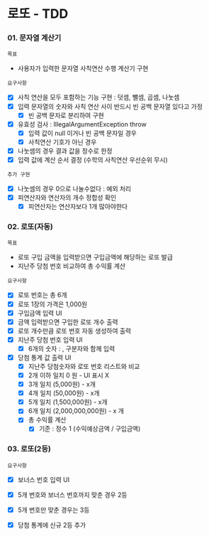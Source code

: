 # 로또 - TDD

### 01. 문자열 계산기
`목표` 
- 사용자가 입력한 문자열 사칙연산 수행 계산기 구현

`요구사항`
- [X] 사칙 연산을 모두 포함하는 기능 구현 : 덧셈, 뺄셈, 곱셈, 나눗셈
- [X] 입력 문자열의 숫자와 사칙 연산 사이 반드시 빈 공백 문자열 있다고 가정
  - [X] 빈 공백 문자로 분리하여 구현
- [X] 유효성 검사 : IllegalArgumentException throw
  - [X] 입력 값이 null 이거나 빈 공백 문자일 경우 
  - [X] 사칙연산 기호가 아닌 경우
- [X] 나눗셈의 경우 결과 값을 정수로 한정
- [X] 입력 값에 계산 순서 결정 (수학의 사칙연산 우선순위 무시)

`추가 구현`
- [X] 나눗셈의 경우 0으로 나눌수없다 : 예외 처리
- [X] 피연산자와 연산자의 개수 정합성 확인
  - [X] 피연산자는 연산자보다 1개 많아야한다

### 02. 로또(자동)
`목표`
- 로또 구입 금액을 입력받으면 구입금액에 해당하는 로또 발급
- 지난주 당첨 번호 비교하여 총 수익률 계산

`요구사항`
- [X] 로또 번호는 총 6개
- [X] 로또 1장의 가격은 1,000원
- [X] 구입금액 입력 UI 
- [X] 금액 입력받으면 구입한 로또 개수 출력
- [X] 로또 개수만큼 로또 번호 자동 생성하여 출력
- [X] 지난주 당첨 번호 입력 UI
  - [X] 6개의 숫자 : , 구분자와 함께 입력
- [X] 당첨 통계 값 출력 UI 
  - [X] 지난주 당첨숫자와 로또 번호 리스트와 비교
  - [X] 2개 이하 일치 0 원 - UI 표시 X   
  - [X] 3개 일치 (5,000원)         -  x개
  - [X] 4개 일치 (50,000원)        -  x개 
  - [X] 5개 일치 (1,500,000원)     -  x개
  - [X] 6개 일치 (2,000,000,000원)  - x 개
  - [X] 총 수익률 계산 
    - [X] 기준 : 정수 1 (수익예상금액 / 구입금액)

### 03. 로또(2등)
`요구사항`
- [X] 보너스 번호 입력 UI
- [X] 5개 번호와 보너스 번호까지 맞춘 경우 2등
- [X] 5개 번호만 맞춘 경우는 3등
- [X] 당첨 통계에 신규 2등 추가

  